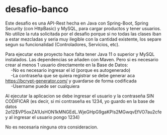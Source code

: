 # desafio-banco
Este desafio es una API-Rest hecha en Java con Spring-Boot, Spring Security (con HttpBasic) y MySQL, para cargar productos y tener usuarios. No utilize la ruta solicitada por el desafio porque si no todas las clases iban a estar mezcladas y seria muy ilegible con la cantidad existente, los separe segun su funcionalidad (Controladores, Servicios, etc).  

Para ejecutar este proyecto hace falta tener Java 11 o superior y MySQL instalados. Las dependencias se añaden con Maven. Pero si es necesario crear al menos 1 usuario directamente en la Base de Datos:  
&emsp; -No es necesario ingresar el id (porque es autogenerado)  
&emsp; -La contraseña que se quiera registrar se debe generar aca https://bcrypt-generator.com/ y guardarse de forma codificada  
&emsp; -Username puede ser cualquiera  
  
Al ejecutar la aplicacion se debe ingresar el usuario y la contraseña SIN CODIFICAR (es decir, si mi contraseña es 1234, yo guardo en la base de datos $2a$12$VP5oxZA1UsHON1kMNGEdL.WjeGHpG9gaKPls2MGwqvEfVO7au2cfe y al ingresar el usuario pongo 1234)  

No es necesaria ninguna otra consideracion.
